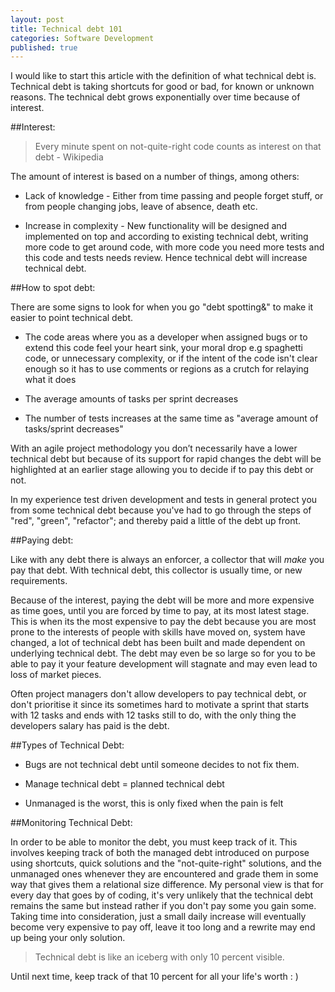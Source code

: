 ```yaml
---
layout: post
title: Technical debt 101
categories: Software Development
published: true
---
```


I would like to start this article with the definition of what technical debt is. Technical debt is taking shortcuts for good or bad, for known or unknown reasons. The technical debt grows exponentially over time because of interest. 

##Interest:

> Every minute spent on not-quite-right code counts as interest on that debt - Wikipedia

The amount of interest is based on a number of things, among others:

* Lack of knowledge - Either from time passing and people forget stuff, or from people changing jobs, leave of absence, death etc.

* Increase in complexity - New functionality will be designed and implemented on top and according to existing technical debt, writing more code to get around code, with more code you need more tests and this code and tests needs review. Hence technical debt will increase technical debt.

##How to spot debt:

There are some signs to look for when you go "debt spotting&" to make it easier to point technical debt.

* The code areas where you as a developer when assigned bugs or to extend this code feel your heart sink, your moral drop e.g spaghetti code, or unnecessary complexity, or if the intent of the code isn't clear enough so it has to use comments or regions as a crutch for relaying what it does

* The average amounts of tasks per sprint decreases

* The number of tests increases at the same time as "average amount of tasks/sprint decreases"

With an agile project methodology you don&#8217;t necessarily have a lower technical debt but because of its support for rapid changes the debt will be highlighted at an earlier stage allowing you to decide if to pay this debt or not.

In my experience test driven development and tests in general protect you from some technical debt because you've had to go through the steps of "red", "green", "refactor"; and thereby paid a little of the debt up front.

##Paying debt:

Like with any debt there is always an enforcer, a collector that will _make_ you pay that debt. With technical debt, this collector is usually time, or new requirements.  

Because of the interest, paying the debt will be more and more expensive as time goes, until you are forced by time to pay, at its most latest stage. This is when its the most expensive to pay the debt because you are most prone to the interests of people with skills have moved on, system have changed, a lot of technical debt has been built and made dependent on underlying technical debt. The debt may even be so large so for you to be able to pay it your feature development will stagnate and may even lead to loss of market pieces.

Often project managers don't allow developers to pay technical debt, or don't prioritise it since its sometimes hard to motivate a sprint that starts with 12 tasks and ends with 12 tasks still to do, with the only thing the developers salary has paid is the debt.

##Types of Technical Debt:

* Bugs are not technical debt until someone decides to not fix them.

* Manage technical debt = planned technical debt

* Unmanaged is the worst, this is only fixed when the pain is felt

##Monitoring Technical Debt:

In order to be able to monitor the debt, you must keep track of it. This involves keeping track of both the managed debt introduced on purpose using shortcuts, quick solutions and the "not-quite-right" solutions, and the unmanaged ones whenever they are encountered and grade them in some way that gives them a relational size difference. My personal view is that for every day that goes by of coding, it's very unlikely that the technical debt remains the same but instead rather if you don't pay some you gain some. Taking time into consideration, just a small daily increase will eventually become very expensive to pay off, leave it too long and a rewrite may end up being your only solution. 


> Technical debt is like an iceberg with only 10 percent visible.


Until next time, keep track of that 10 percent for all your life's worth : )